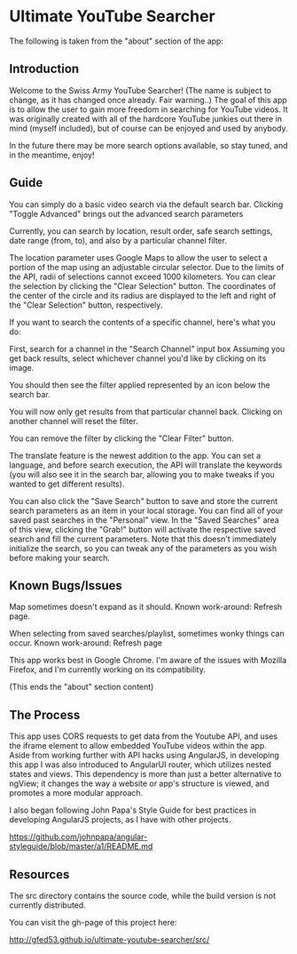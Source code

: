 # Ultimate YouTube Searcher

The following is taken from the "about" section of the app:

## Introduction

Welcome to the Swiss Army YouTube Searcher! (The name is subject to change, as it has changed once already. Fair warning..) The goal of this app is to allow the user to gain more freedom in searching for YouTube videos. It was originally created with all of the hardcore YouTube junkies out there in mind (myself included), but of course can be enjoyed and used by anybody.

In the future there may be more search options available, so stay tuned, and in the meantime, enjoy!

## Guide

You can simply do a basic video search via the default search bar. Clicking "Toggle Advanced" brings out the advanced search parameters

Currently, you can search by location, result order, safe search settings, date range (from, to), and also by a particular channel filter.

The location parameter uses Google Maps to allow the user to select a portion of the map using an adjustable circular selector. Due to the limits of the API, radii of selections cannot exceed 1000 kilometers. You can clear the selection by clicking the "Clear Selection" button. The coordinates of the center of the circle and its radius are displayed to the left and right of the "Clear Selection" button, respectively.


If you want to search the contents of a specific channel, here's what you do:

First, search for a channel in the "Search Channel" input box
Assuming you get back results, select whichever channel you'd like by clicking on its image.

You should then see the filter applied represented by an icon below the search bar.

You will now only get results from that particular channel back. Clicking on another channel will reset the filter. 

You can remove the filter by clicking the "Clear Filter" button.

The translate feature is the newest addition to the app. You can set a language, and before search execution, the API will translate the keywords (you will also see it in the search bar, allowing you to make tweaks if you wanted to get different results).

You can also click the "Save Search" button to save and store the current search parameters as an item in your local storage. You can find all of your saved past searches in the "Personal" view. In the "Saved Searches" area of this view, clicking the "Grab!" button will activate the respective saved search and fill the current parameters. Note that this doesn't immediately initialize the search, so you can tweak any of the parameters as you wish before making your search.

## Known Bugs/Issues

Map sometimes doesn't expand as it should. Known work-around: Refresh page.

When selecting from saved searches/playlist, sometimes wonky things can occur. Known work-around: Refresh page

This app works best in Google Chrome. I'm aware of the issues with Mozilla Firefox, and I'm currently working on its compatibility.


(This ends the "about" section content)

## The Process

This app uses CORS requests to get data from the Youtube API, and uses the iframe element to allow embedded YouTube videos within the app. Aside from working further with API hacks using AngularJS, in developing this app I was also introduced to AngularUI router, which utilizes nested states and views. This dependency is more than just a better alternative to ngView; it changes the way a website or app's structure is viewed, and promotes a more modular approach.

I also began following John Papa's Style Guide for best practices in developing AngularJS projects, as I have with other projects.

https://github.com/johnpapa/angular-styleguide/blob/master/a1/README.md

## Resources

The src directory contains the source code, while the build version is not currently distributed.

You can visit the gh-page of this project here:

http://gfed53.github.io/ultimate-youtube-searcher/src/